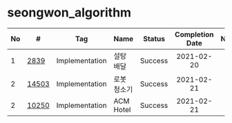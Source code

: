 # seongwon_algorithm

| No | # | Tag | Name | Status | Completion Date | Note |
|---|---|---|---|---|:---:|---|
|1|[2839](https://www.acmicpc.net/problem/2839)|Implementation|설탕 배달|Success|2021-02-20| |
|2|[14503](https://www.acmicpc.net/problem/14503)|Implementation|로봇 청소기|Success|2021-02-21| |
|2|[10250](https://www.acmicpc.net/problem/10250)|Implementation|ACM Hotel|Success|2021-02-21| |
